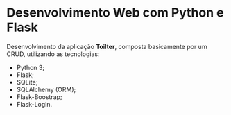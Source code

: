 # Desenvolvimento Web com Python e Flask

Desenvolvimento da aplicação **Toilter**, composta basicamente por um CRUD, utilizando as tecnologias:
- Python 3;
- Flask;
- SQLite;
- SQLAlchemy (ORM);
- Flask-Boostrap;
- Flask-Login.

